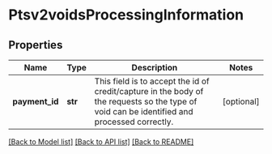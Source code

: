 # Ptsv2voidsProcessingInformation

## Properties
Name | Type | Description | Notes
------------ | ------------- | ------------- | -------------
**payment_id** | **str** | This field is to accept the id of credit/capture in the body of the requests so the type of void can be identified and processed correctly. | [optional] 

[[Back to Model list]](../README.md#documentation-for-models) [[Back to API list]](../README.md#documentation-for-api-endpoints) [[Back to README]](../README.md)


